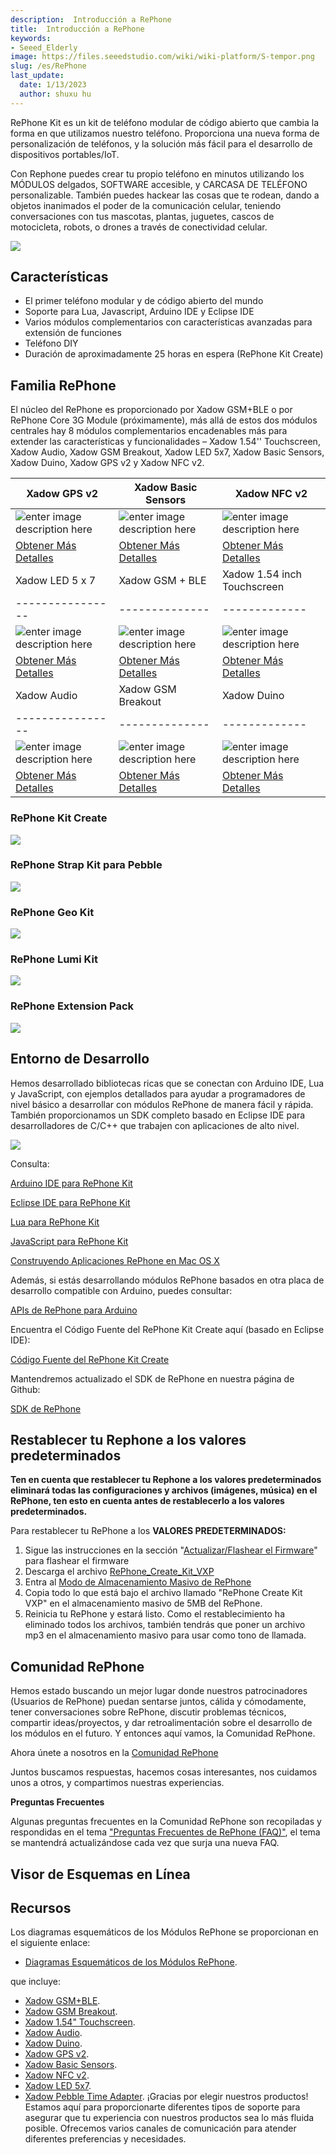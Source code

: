 ```yaml
---
description:  Introducción a RePhone
title:  Introducción a RePhone
keywords:
- Seeed_Elderly
image: https://files.seeedstudio.com/wiki/wiki-platform/S-tempor.png
slug: /es/RePhone
last_update:
  date: 1/13/2023
  author: shuxu hu
---
```

RePhone Kit es un kit de teléfono modular de código abierto que cambia la forma en que utilizamos nuestro teléfono. Proporciona una nueva forma de personalización de teléfonos, y la solución más fácil para el desarrollo de dispositivos portables/IoT.

Con Rephone puedes crear tu propio teléfono en minutos utilizando los MÓDULOS delgados, SOFTWARE accesible, y CARCASA DE TELÉFONO personalizable. También puedes hackear las cosas que te rodean, dando a objetos inanimados el poder de la comunicación celular, teniendo conversaciones con tus mascotas, plantas, juguetes, cascos de motocicleta, robots, o drones a través de conectividad celular.

[![](https://files.seeedstudio.com/wiki/Seeed-WiKi/docs/images/get_one_now.png)](https://www.seeedstudio.com/RePhone-Kit-Create-p-2552.html)

## Características

- El primer teléfono modular y de código abierto del mundo
- Soporte para Lua, Javascript, Arduino IDE y Eclipse IDE
- Varios módulos complementarios con características avanzadas para extensión de funciones
- Teléfono DIY
- Duración de aproximadamente 25 horas en espera (RePhone Kit Create)

## Familia RePhone

El núcleo del RePhone es proporcionado por Xadow GSM+BLE o por RePhone Core 3G Module (próximamente), más allá de estos dos módulos centrales hay 8 módulos complementarios encadenables más para extender las características y funcionalidades – Xadow 1.54'' Touchscreen, Xadow Audio, Xadow GSM Breakout, Xadow LED 5x7, Xadow Basic Sensors, Xadow Duino, Xadow GPS v2 y Xadow NFC v2.

|Xadow GPS v2|Xadow Basic Sensors|Xadow NFC v2|
|----------------|--------------|-------------|
|![enter image description here](https://files.seeedstudio.com/wiki/Rephone/image/product1.jpg)|![enter image description here](https://files.seeedstudio.com/wiki/Rephone/image/product2.jpg)|![enter image description here](https://files.seeedstudio.com/wiki/Rephone/image/product3.jpg)|
|[Obtener Más Detalles](https://www.seeedstudio.com/Xadow-GPS-v2-p-2557.html)|[Obtener Más Detalles](https://www.seeedstudio.com/Xadow-Basic-Sensors-p-2555.html)|[Obtener Más Detalles](https://www.seeedstudio.com/Xadow-NFC-v2-p-2562.html)|
|Xadow LED 5 x 7|Xadow GSM + BLE|Xadow 1.54 inch Touchscreen|
|----------------|--------------|-------------|
|![enter image description here](https://files.seeedstudio.com/wiki/Rephone/image/product4.jpg)|![enter image description here](https://files.seeedstudio.com/wiki/Rephone/image/product5.jpg)|![enter image description here](https://files.seeedstudio.com/wiki/Rephone/image/product6.jpg)|
|[Obtener Más Detalles](https://www.seeedstudio.com/Xadow-LED-5-x-7-p-2561.html)|[Obtener Más Detalles](https://www.seeedstudio.com/Xadow-GSM-%2B-BLE-p-2560.html)|[Obtener Más Detalles](https://www.seeedstudio.com/Xadow-1.54-inch-Touchscreen-p-2553.html)|
|Xadow Audio|Xadow GSM Breakout|Xadow Duino|
|----------------|--------------|-------------|
|![enter image description here](https://files.seeedstudio.com/wiki/Rephone/image/product7.jpg)|![enter image description here](https://files.seeedstudio.com/wiki/Rephone/image/product8.jpg)|![enter image description here](https://files.seeedstudio.com/wiki/Rephone/image/product9.jpg)|
|[Obtener Más Detalles](https://www.seeedstudio.com/Xadow-Audio-p-2554.html)|[Obtener Más Detalles](https://www.seeedstudio.com/Xadow-GSM-Breakout-p-2559.html)|[Obtener Más Detalles](https://www.seeedstudio.com/Xadow-Duino-p-2556.html)|

### RePhone Kit Create

[![](https://files.seeedstudio.com/wiki/Rephone/image/375px-IMG_2999.JPG)](https://www.seeedstudio.com/item_detail.html?p_id=2552)

### RePhone Strap Kit para Pebble

[![](https://files.seeedstudio.com/wiki/Rephone/image/450px-RePhone_strap_kit_for_pebble-20.png)](https://www.seeedstudio.com/RePhone-Strap-Kit-for-Pebble-Time-p-2633.html)

### RePhone Geo Kit

[![](https://files.seeedstudio.com/wiki/Rephone/image/450px-RePhone_Geo_Kit_wiki_2.jpg)](https://www.seeedstudio.com/RePhone-Geo-Kit-p-2624.html)

### RePhone Lumi Kit

[![](https://files.seeedstudio.com/wiki/Rephone/image/450px-RePhone_Lumi_Kit_wiki_2.jpg)](https://www.seeedstudio.com/RePhone-Lumi-Kit-p-2623.html)

### RePhone Extension Pack

[![](https://files.seeedstudio.com/wiki/Rephone/image/450px-RePhone_Extesion_Pack_wiki_2.jpg)](https://www.seeedstudio.com/RePhone-Extension-Pack-p-2630.html)

## Entorno de Desarrollo

Hemos desarrollado bibliotecas ricas que se conectan con Arduino IDE, Lua y JavaScript, con ejemplos detallados para ayudar a programadores de nivel básico a desarrollar con módulos RePhone de manera fácil y rápida. También proporcionamos un SDK completo basado en Eclipse IDE para desarrolladores de C/C++ que trabajen con aplicaciones de alto nivel.

![](https://files.seeedstudio.com/wiki/Rephone/image/600px-IDE_LOGOs.png)

Consulta:

[Arduino IDE para RePhone Kit](https://wiki.seeedstudio.com/es/Arduino_IDE_for_RePhone_Kit/)

[Eclipse IDE para RePhone Kit](https://wiki.seeedstudio.com/es/Eclipse_IDE_for_RePhone_Kit)

[Lua para RePhone Kit](https://wiki.seeedstudio.com/es/Lua_for_RePhone)

[JavaScript para RePhone Kit](https://wiki.seeedstudio.com/es/JavaScript_for_RePhone)

[Construyendo Aplicaciones RePhone en Mac OS X](https://github.com/Seeed-Studio/CodeLite_for_RePhone/wiki/building-RePhone-applications-on-Mac-OS-X)

Además, si estás desarrollando módulos RePhone basados en otra placa de desarrollo compatible con Arduino, puedes consultar:

[APIs de RePhone para Arduino](https://github.com/WayenWeng/RePhone_API_for_Arduino/)

Encuentra el Código Fuente del RePhone Kit Create aquí (basado en Eclipse IDE):

[Código Fuente del RePhone Kit Create](https://github.com/WayenWeng/RePhone_Create_Kit_Source_Code/)

Mantendremos actualizado el SDK de RePhone en nuestra página de Github:

[SDK de RePhone](https://github.com/WayenWeng/RePhone_SDK_Bin_Update//)

## Restablecer tu Rephone a los valores predeterminados

**Ten en cuenta que restablecer tu Rephone a los valores predeterminados eliminará todas las configuraciones y archivos (imágenes, música) en el RePhone, ten esto en cuenta antes de restablecerlo a los valores predeterminados.**

Para restablecer tu RePhone a los **VALORES PREDETERMINADOS:**

1. Sigue las instrucciones en la sección "[Actualizar/Flashear el Firmware](https://wiki.seeedstudio.com/es/Arduino_IDE_for_RePhone_Kit/#updateflash-the-firmware)" para flashear el firmware
2. Descarga el archivo [RePhone_Create_Kit_VXP](https://github.com/WayenWeng/RePhone_Create_Kit_VXP/)
3. Entra al [Modo de Almacenamiento Masivo de RePhone](https://wiki.seeedstudio.com/es/Xadow_GSMPlusBLE/#mass-storage-mode)
4. Copia todo lo que está bajo el archivo llamado "RePhone Create Kit VXP" en el almacenamiento masivo de 5MB del RePhone.
5. Reinicia tu RePhone y estará listo. Como el restablecimiento ha eliminado todos los archivos, también tendrás que poner un archivo mp3 en el almacenamiento masivo para usar como tono de llamada.

## Comunidad RePhone

Hemos estado buscando un mejor lugar donde nuestros patrocinadores (Usuarios de RePhone) puedan sentarse juntos, cálida y cómodamente, tener conversaciones sobre RePhone, discutir problemas técnicos, compartir ideas/proyectos, y dar retroalimentación sobre el desarrollo de los módulos en el futuro. Y entonces aquí vamos, la Comunidad RePhone.

Ahora únete a nosotros en la [Comunidad RePhone](https://community.seeedstudio.com/discover.html?t=rephone)

Juntos buscamos respuestas, hacemos cosas interesantes, nos cuidamos unos a otros, y compartimos nuestras experiencias.

**Preguntas Frecuentes**

Algunas preguntas frecuentes en la Comunidad RePhone son recopiladas y respondidas en el tema ["Preguntas Frecuentes de RePhone (FAQ)"](https://community.seeedstudio.com/topic_detail.html?id=5170#p23753), el tema se mantendrá actualizándose cada vez que surja una nueva FAQ.

## Visor de Esquemas en Línea

<div className="altium-ecad-viewer" data-project-src="https://files.seeedstudio.com/wiki/Rephone/resource/Schematic_Diagrams_of_RePhone_Modules.rar" style={{borderRadius: '0px 0px 4px 4px', height: 500, borderStyle: 'solid', borderWidth: 1, borderColor: 'rgb(241, 241, 241)', overflow: 'hidden', maxWidth: 1280, maxHeight: 700, boxSizing: 'border-box'}}>
</div>

## Recursos

Los diagramas esquemáticos de los Módulos RePhone se proporcionan en el siguiente enlace:

- [Diagramas Esquemáticos de los Módulos RePhone](https://files.seeedstudio.com/wiki/Rephone/resource/Schematic_Diagrams_of_RePhone_Modules.rar).

que incluye:

- [Xadow GSM+BLE](https://wiki.seeedstudio.com/es/Xadow_GSMPlusBLE/).
- [Xadow GSM Breakout](https://wiki.seeedstudio.com/es/Xadow_GSM_Breakout/).
- [Xadow 1.54" Touchscreen](https://wiki.seeedstudio.com/es/Xadow_1.54_inch_Touchscreen/).
- [Xadow Audio](https://wiki.seeedstudio.com/es/Xadow_Audio/).
- [Xadow Duino](https://wiki.seeedstudio.com/es/Xadow_Duino/).
- [Xadow GPS v2](https://wiki.seeedstudio.com/es/Xadow_GPS/).
- [Xadow Basic Sensors](https://wiki.seeedstudio.com/es/Xadow_Basic_Sensors/).
- [Xadow NFC v2](https://wiki.seeedstudio.com/es/Xadow_NFC_v2/).
- [Xadow LED 5x7](https://wiki.seeedstudio.com/es/Xadow_LED_5x7/).
- [Xadow Pebble Time Adapter](https://wiki.seeedstudio.com/es/Xadow_Pebble_Time_Adapter/).
¡Gracias por elegir nuestros productos! Estamos aquí para proporcionarte diferentes tipos de soporte para asegurar que tu experiencia con nuestros productos sea lo más fluida posible. Ofrecemos varios canales de comunicación para atender diferentes preferencias y necesidades.

<div class="button_tech_support_container">
<a href="https://forum.seeedstudio.com/" class="button_forum"></a>
<a href="https://www.seeedstudio.com/contacts" class="button_email"></a>
</div>

<div class="button_tech_support_container">
<a href="https://discord.gg/eWkprNDMU7" class="button_discord"></a>
<a href="https://github.com/Seeed-Studio/wiki-documents/discussions/69" class="button_discussion"></a>
</div>
